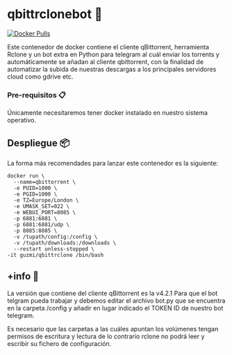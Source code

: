 # qbittrclonebot 🚀

[![Docker Pulls](https://img.shields.io/docker/pulls/rclone/rclone)](https://hub.docker.com/r/guzmi/qbittrclonebot)

Este contenedor de docker contiene el cliente qBittorrent, herramienta Rclone y un bot extra en Python para telegram al cuál enviar los torrents y automáticamente se añadan al cliente qbittorrent, con la finalidad de automatizar la subida de nuestras descargas a los principales servidores cloud como gdrive etc.

### Pre-requisitos 📋
Únicamente necesitaremos tener docker instalado en nuestro sistema operativo.

## Despliegue 📦
La forma más recomendades para lanzar este contenedor es la siguiente:

```
docker run \
  --name=qbittorrent \
  -e PUID=1000 \
  -e PGID=1000 \
  -e TZ=Europe/London \
  -e UMASK_SET=022 \
  -e WEBUI_PORT=8085 \
  -p 6881:6881 \
  -p 6881:6881/udp \
  -p 8085:8085 \
  -v /tupath/config:/config \
  -v /tupath/downloads:/downloads \
  --restart unless-stopped \
-it guzmi/qbittrclone /bin/bash
```
## +info 📖
La versión que contiene del cliente qBittorrent es la v4.2.1
Para que el bot telgram pueda trabajar y debemos editar el archivo bot.py que se encuentra en la carpeta /config y añadir en lugar indicado el TOKEN ID de nuestro bot telegram.

Es necesario que las carpetas a las cuáles apuntan los volúmenes tengan permisos de escritura y lectura de lo contrario rclone no podrá leer y escribir su fichero de configuración.


